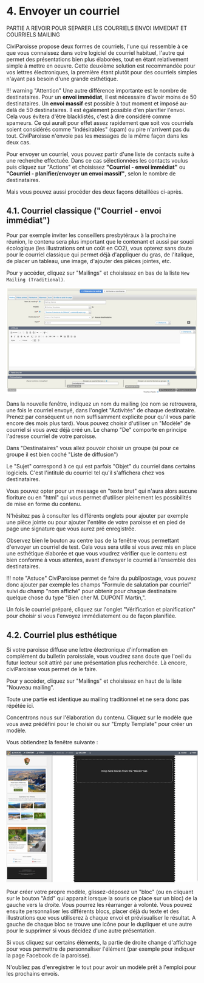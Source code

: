 # 4. Envoyer un courriel

PARTIE A REVOIR POUR SEPARER LES COURRIELS ENVOI IMMEDIAT ET COURRIELS MAILING

CiviParoisse propose deux formes de courriels, l'une qui ressemble à ce que vous connaissez dans votre logiciel de courriel habituel, l'autre qui permet des présentations bien plus élaborées, tout en étant relativement simple à mettre en oeuvre. Cette deuxième solution est recommandée pour vos lettres électroniques, la première étant plutôt pour des courriels simples n'ayant pas besoin d'une grande esthétique.

!!! warning "Attention" 
    Une autre différence importante est le nombre de destinataires. 
    Pour un **envoi immédiat**, il est nécessaire d'avoir moins de 50 destinataires.
    Un **envoi massif** est possible à tout moment et imposé au-delà de 50 destinataires. Il est également possible d'en planifier l'envoi. Cela vous évitera d'être blacklistés, c'est à dire considéré comme spameurs. Ce qui aurait pour effet assez rapidement que soit vos courriels soient considérés comme "indésirables" (spam) ou pire n'arrivent pas du tout. CiviParoisse n'envoie pas les messages de la même façon dans les deux cas.

Pour envoyer un courriel, vous pouvez partir d'une liste de contacts suite à une recherche effectuée. Dans ce cas sélectionnées les contacts voulus puis cliquez sur "Actions" et choisissez **"Courriel - envoi immédiat"** ou **"Courriel - planifier/envoyer un envoi massif"**, selon le nombre de destinataires.

Mais vous pouvez aussi procéder des deux façons détaillées ci-après.

## 4.1. Courriel classique ("Courriel - envoi immédiat")

Pour par exemple inviter les conseillers presbytéraux à la prochaine réunion, le contenu sera plus important que le contenant et aussi par souci écologique (les illustrations ont un coût en CO2), vous opterez sans doute pour le courriel classique qui permet déjà d'appliquer du gras, de l'italique, de placer un tableau, une image, d'ajouter des pièces jointes, etc.

Pour y accéder, cliquez sur "Mailings" et choisissez en bas de la liste `New Mailing (Traditional)`.

![mailing 1.png](img/mailing_1.png)

Dans la nouvelle fenêtre, indiquez un nom du mailing (ce nom se retrouvera, une fois le courriel envoyé, dans l'onglet "Activités" de chaque destinataire. Prenez par conséquent un nom suffisamment explicite pour qu'il vous parle encore des mois plus tard).
Vous pouvez choisir d'utiliser un "Modèle" de courriel si vous avez déjà créé un.
Le champ "De" comporte en principe l'adresse courriel de votre paroisse.

Dans "Destinataires" vous allez pouvoir choisir un groupe (si pour ce groupe il est bien coché "Liste de diffusion")

Le "Sujet" correspond à ce qui est parfois "Objet" du courriel dans certains logiciels. C'est l'intitulé du courriel tel qu'il s'affichera chez vos destinataires.

Vous pouvez opter pour un message en "texte brut" qui n'aura alors aucune fioriture ou en "html" qui vous permet d'utiliser pleinement les possibilités de mise en forme du contenu.

N'hésitez pas à consulter les différents onglets pour ajouter par exemple une pièce jointe ou pour ajouter l'entête de votre paroisse et en pied de page une signature que vous aurez pré enregistrée.

Observez bien le bouton au centre bas de la fenêtre vous permettant d'envoyer un courriel de test. Cela vous sera utile si vous avez mis en place une esthétique élaborée et que vous voudrez vérifier que le contenu est bien conforme à vous attentes, avant d'envoyer le courriel à l'ensemble des destinataires.

!!! note "Astuce"
    CiviParoisse permet de faire du publipostage, vous pouvez donc ajouter par exemple les champs "Formule de salutation par courriel" suivi du champ "nom affiché" pour obtenir pour chaque destinataire quelque chose du type "Bien cher M. DUPONT Martin,".

Un fois le courriel préparé, cliquez sur l'onglet "Vérification et planification" pour choisir si vous l'envoyez immédiatement ou de façon planifiée.

## 4.2. Courriel plus esthétique

Si votre paroisse diffuse une lettre électronique d'information en complément du bulletin paroissiale, vous voudrez sans doute que l'oeil du futur lecteur soit attiré par une présentation plus recherchée. Là encore, civiParoisse vous permet de le faire.

Pour y accéder, cliquez sur "Mailings" et choisissez en haut de la liste "Nouveau mailing".

Toute une partie est identique au mailing traditionnel et ne sera donc pas répétée ici.

Concentrons nous sur l'élaboration du contenu. Cliquez sur le modèle que vous avez prédéfini pour le choisir ou sur "Empty Template" pour créer un modèle.

Vous obtiendrez la fenêtre suivante :

![mailing 2](img/mailing_2.png)

Pour créer votre propre modèle, glissez-déposez un "bloc" (ou en cliquant sur le bouton "Add" qui apparait lorsque la souris ce place sur un bloc) de la gauche vers la droite. Vous pourrez les réarranger à volonté. Vous pouvez ensuite personnaliser les différents blocs, placer déjà du texte et des illustrations que vous utiliserez à chaque envoi et prévisualiser le résultat.
A gauche de chaque bloc se trouve une icône pour le dupliquer et une autre pour le supprimer si vous décidez d'une autre présentation.

Si vous cliquez sur certains éléments, la partie de droite change d'affichage pour vous permettre de personnaliser l'élément (par exemple pour indiquer la page Facebook de la paroisse).

N'oubliez pas d'enregistrer le tout pour avoir un modèle prêt à l'emploi pour les prochains envois.
